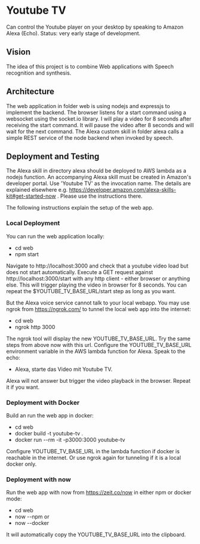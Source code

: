# Youtube TV

Can control the Youtube player on your desktop by speaking to Amazon Alexa (Echo).
Status: very early stage of development.

## Vision

The idea of this project is to combine Web applications with Speech recognition and synthesis.

## Architecture

The web application in folder web is using nodejs and expressjs to implement the backend.
The browser listens for a start command using a websocket using the socket.io library.
I will play a video for 8 seconds after receiving the start command.
It will pause the video after 8 seconds and will wait for the next command.
The Alexa custom skill in folder alexa calls a simple REST service of the node backend when invoked by speech.

## Deployment and Testing

The Alexa skill in directory alexa should be deployed to AWS lambda as a nodejs function.
An accompanying Alexa skill must be created in Amazon's developer portal.
Use 'Youtube TV' as the invocation name.
The details are explained elsewhere e.g. https://developer.amazon.com/alexa-skills-kit#get-started-now .
Please use the instructions there.

The following instructions explain the setup of the web app.

### Local Deployment

You can run the web application locally:

- cd web
- npm start

Navigate to http://localhost:3000 and check that a youtube video load but does not start automatically.
Execute a GET request against http://localhost:3000/start with any http client - either browser or anything else.
This will trigger playing the video in browser for 8 seconds.
You can repeat the $YOUTUBE_TV_BASE_URL/start step as long as you want.

But the Alexa voice service cannot talk to your local webapp.
You may use ngrok from https://ngrok.com/ to tunnel the local web app into the internet:

- cd web
- ngrok http 3000

The ngrok tool will display the new YOUTUBE_TV_BASE_URL. Try the same steps from above now with this url.
Configure the YOUTUBE_TV_BASE_URL environment variable in the AWS lambda function for Alexa.
Speak to the echo:

- Alexa, starte das Video mit Youtube TV.

Alexa will not answer but trigger the video playback in the browser.
Repeat it if you want.

### Deployment with Docker

Build an run the web app in docker:

- cd web
- docker build -t youtube-tv .
- docker run --rm -it -p3000:3000 youtube-tv

Configure YOUTUBE_TV_BASE_URL in the lambda function if docker is reachable in the internet.
Or use ngrok again for tunneling if it is a local docker only.

### Deployment with now

Run the web app with now from https://zeit.co/now in either npm or docker mode:

- cd web
- now --npm or
- now --docker

It will automatically copy the YOUTUBE_TV_BASE_URL into the clipboard.
